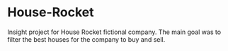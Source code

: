 # House-Rocket
Insight project for House Rocket fictional company. The main goal was to filter the best houses for the company to buy and sell.  
